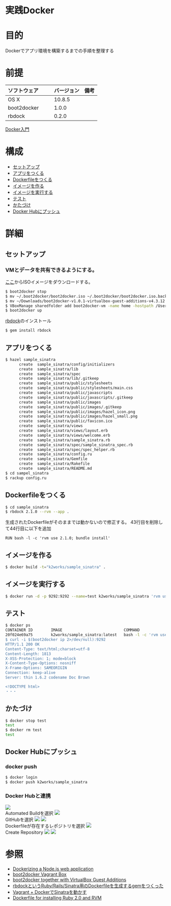 実践Docker
===
# 目的
Dockerでアプリ環境を構築するまでの手順を整理する

# 前提
| ソフトウェア     | バージョン    | 備考         |
|:---------------|:-------------|:------------|
| OS X           |10.8.5        |             |
| boot2docker　　 |1.0.0         |             |
| rbdock    　　  |0.2.0         |             |

[Docker入門](https://github.com/k2works/docker_introduction)

# 構成
+ [セットアップ](#1)
+ [アプリをつくる](#2)
+ [Dockerfileをつくる](#3)
+ [イメージを作る](#4)
+ [イメージを実行する](#5)
+ [テスト](#6)
+ [かたづけ](#7)
+ [Docker Hubにプッシュ](#9)

# 詳細
## <a name="1">セットアップ</a>
### VMとデータを共有できるようにする。
[ここ](https://medium.com/boot2docker-lightweight-linux-for-docker/boot2docker-together-with-virtualbox-guest-additions-da1e3ab2465c)からISOイメージをダウンロードする。
```bash
$ boot2docker stop
$ mv ~/.boot2docker/boot2docker.iso ~/.boot2docker/boot2docker.iso.backup
$ mv ~/Downloads/boot2docker-v1.0.1-virtualbox-guest-additions-v4.3.12.iso ~/.boot2docker/boot2docker.iso
$ VBoxManage sharedfolder add boot2docker-vm -name home -hostpath /Users
$ boot2docker up
```
[rbdock](http://deeeet.com/writing/2014/03/06/rbdock/)のインストール
```bash
$ gem install rbdock
```
## <a name="2">アプリをつくる</a>
```bash
$ hazel sample_sinatra
      create  sample_sinatra/config/initializers
      create  sample_sinatra/lib
      create  sample_sinatra/spec
      create  sample_sinatra/lib/.gitkeep
      create  sample_sinatra/public/stylesheets
      create  sample_sinatra/public/stylesheets/main.css
      create  sample_sinatra/public/javascripts
      create  sample_sinatra/public/javascripts/.gitkeep
      create  sample_sinatra/public/images
      create  sample_sinatra/public/images/.gitkeep
      create  sample_sinatra/public/images/hazel_icon.png
      create  sample_sinatra/public/images/hazel_small.png
      create  sample_sinatra/public/favicon.ico
      create  sample_sinatra/views
      create  sample_sinatra/views/layout.erb
      create  sample_sinatra/views/welcome.erb
      create  sample_sinatra/sample_sinatra.rb
      create  sample_sinatra/spec/sample_sinatra_spec.rb
      create  sample_sinatra/spec/spec_helper.rb
      create  sample_sinatra/config.ru
      create  sample_sinatra/Gemfile
      create  sample_sinatra/Rakefile
      create  sample_sinatra/README.md
$ cd sampel_sinatra
$ rackup config.ru
```

## <a name="3">Dockerfileをつくる</a>
```bash
$ cd sample_sinatra
$ rbdock 2.1.0 --rvm --app .
```
生成されたDockerfileがそのままでは動かないので修正する。
43行目を削除して44行目に以下を追加
```
RUN bash -l -c 'rvm use 2.1.0; bundle install'
```
## <a name="4">イメージを作る</a>
```bash
$ docker build -t="k2works/sample_sinatra" .
```
## <a name="5">イメージを実行する</a>
```bash
$ docker run -d -p 9292:9292 --name=test k2works/sample_sinatra 'rvm use ruby-2.1.0;rackup config.ru'
```
## <a name="6">テスト</a>
```bash
$ docker ps
CONTAINER ID        IMAGE                           COMMAND                CREATED             STATUS              PORTS                    NAMES
20f024e69a75        k2works/sample_sinatra:latest   bash -l -c 'rvm use    20 minutes ago      Up 4 seconds        0.0.0.0:9292->9292/tcp   test
$ curl -i $(boot2docker ip 2>/dev/null):9292
HTTP/1.1 200 OK
Content-Type: text/html;charset=utf-8
Content-Length: 1813
X-XSS-Protection: 1; mode=block
X-Content-Type-Options: nosniff
X-Frame-Options: SAMEORIGIN
Connection: keep-alive
Server: thin 1.6.2 codename Doc Brown

<!DOCTYPE html>
・・・
```
## <a name="7">かたづけ</a>
```bash
$ docker stop test
test
$ docker rm test
test
```
## <a name="8">Docker Hubにプッシュ</a>
### docker push
```bash
$ docker login
$ docker push k2works/sample_sinatra
```
### Docker Hubと連携
![](https://farm6.staticflickr.com/5273/14501239854_29422ce38c.jpg)  
Automated Buildを選択
![](https://farm4.staticflickr.com/3840/14315962849_eedbc730df.jpg)  
GitHubを選択
![](https://farm4.staticflickr.com/3918/14316118637_302dac4341.jpg)
![](https://farm6.staticflickr.com/5503/14315964898_88f9425f6c.jpg)  
Dockerfileが存在するレポジトリを選択
![](https://farm3.staticflickr.com/2923/14502571245_f4672b732d.jpg)  
Create Repository
![](https://farm4.staticflickr.com/3907/14501239744_e680fec5f4.jpg)
![](https://farm4.staticflickr.com/3891/14315917890_757f58e889.jpg)

# 参照
+ [Dockerizing a Node.js web application](http://docs.docker.com/examples/nodejs_web_app/#test)
+ [boot2docker Vagrant Box](https://github.com/mitchellh/boot2docker-vagrant-box)
+ [boot2docker together with VirtualBox Guest Additions](https://medium.com/boot2docker-lightweight-linux-for-docker/boot2docker-together-with-virtualbox-guest-additions-da1e3ab2465c)
+ [rbdockというRuby/Rails/Sinatra用のDockerfileを生成するgemをつくった](http://deeeet.com/writing/2014/03/06/rbdock/)
+ [Vagrant + DockerでSinatraを動かす](http://deeeet.com/writing/2013/12/27/sinatra-on-docker/)
+ [Dockerfile for installing Ruby 2.0 and RVM](https://gist.github.com/konklone/6662393)
